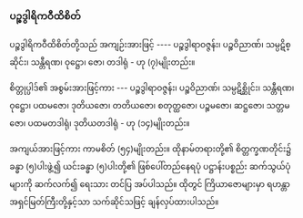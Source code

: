 ### ပဉ္စဒွါရိကဝီထိစိတ်

ပဉ္စဒွါရိကဝီထိစိတ်တို့သည် အကျဉ်းအားဖြင့် ---- ပဉ္စဒွါရာဝဇ္ဇန်း၊ ပဉ္စဝိညာဏ်၊ သမ္ပဋိစ္ဆိုင်း၊ သန္တီရဏ၊
ဝုဋ္ဌော၊ ဇော၊ တဒါရုံ - ဟု (၇)မျိုးတည်း။

စိတ္တုပ္ပါဒ်၏ အစွမ်းအားဖြင့်ကား --- ပဉ္စဒွါရာဝဇ္ဇန်း၊ ပဉ္စဝိညာဏ်၊ သမ္ပဋိစ္ဆိုင်း၊ သန္တီရဏ၊ ဝုဋ္ဌော၊ ပထမဇော၊
ဒုတိယဇော၊ တတိယဇော၊ စတုတ္ထဇော၊ ပဉ္စမဇော၊ ဆဋ္ဌဇော၊ သတ္တမဇော၊ ပထမတဒါရုံ၊ ဒုတိယတဒါရုံ - ဟု
(၁၄)မျိုးတည်း။

အကျယ်အားဖြင့်ကား ကာမစိတ် (၅၄)မျိုးတည်း။ ထိုနာမ်တရားတို့၏ စိတ္တက္ခဏတိုင်း၌ ခန္ဓာ (၅)ပါးဖွဲ့၍
ယင်းခန္ဓာ (၅)ပါးတို့၏ ဖြစ်ပေါ်တည်နေရပုံ ပဋ္ဌာန်းပစ္စည်း ဆက်သွယ်ပုံများကို ဆက်လက်၍ ရေးသား တင်ပြ
အပ်ပါသည်။ ထိုတွင် ကြိယာဇောများမှာ ရဟန္တာအရှင်မြတ်ကြီးတို့နှင့်သာ သက်ဆိုင်သဖြင့် ချန်လှပ်ထားပါသည်။